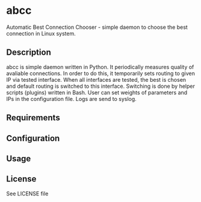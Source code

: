# abcc
Automatic Best Connection Chooser - simple daemon to choose the best connection
in Linux system.

Description
---------
abcc is simple daemon written in Python. It periodically measures quality of
avaliable connections. In order to do this, it temporarily sets routing to given
IP via tested interface. When all interfaces are tested, the best is chosen and
default routing is switched to this interface. Switching is done by helper
scripts (plugins) written in Bash. User can set weights of parameters and IPs
in the configuration file. Logs are send to syslog.

Requirements
---------

Configuration
---------

Usage
---------

License
---------
See LICENSE file
